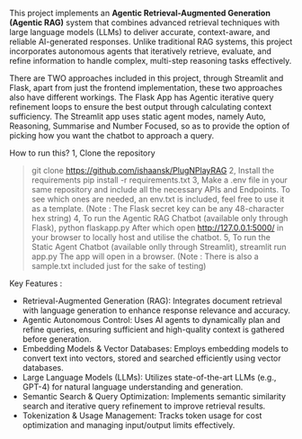 This project implements an **Agentic Retrieval-Augmented Generation (Agentic RAG)** system that combines advanced retrieval techniques with large language models (LLMs) to deliver accurate, context-aware, and reliable AI-generated responses. Unlike traditional RAG systems, this project incorporates autonomous agents that iteratively retrieve, evaluate, and refine information to handle complex, multi-step reasoning tasks effectively.

There are TWO approaches included in this project, through Streamlit and Flask, apart from just the frontend implementation, these two approaches also have different workings. The Flask App has Agentic iterative query refinement loops to ensure the best output through calculating context sufficiency. The Streamlit app uses static agent modes, namely Auto, Reasoning, Summarise and Number Focused, so as to provide the option of picking how you want the chatbot to approach a query.

How to run this?
1, Clone the repository
>git clone https://github.com/ishaansk/PlugNPlayRAG
2, Install the requirements 
>pip install -r requirements.txt
3, Make a .env file in your same repository and include all the necessary APIs and Endpoints. To see which ones are needed, an env.txt is included, feel free to use it as a template. (Note : The Flask secret key can be any 48-character hex string)
4, To run the Agentic RAG Chatbot (available only through Flask),
>python flaskapp.py
After which open http://127.0.0.1:5000/ in your browser to locally host and utilise the chatbot.
5, To run the Static Agent Chatbot (available onlly through Streamlit), 
>streamlit run app.py
The app will open in a browser.
(Note : There is also a sample.txt included just for the sake of testing)



Key Features :
- Retrieval-Augmented Generation (RAG): Integrates document retrieval with language generation to enhance response relevance and accuracy.
- Agentic Autonomous Control: Uses AI agents to dynamically plan and refine queries, ensuring sufficient and high-quality context is gathered before generation.
- Embedding Models & Vector Databases: Employs embedding models to convert text into vectors, stored and searched efficiently using vector databases.
- Large Language Models (LLMs): Utilizes state-of-the-art LLMs (e.g., GPT-4) for natural language understanding and generation.
- Semantic Search & Query Optimization: Implements semantic similarity search and iterative query refinement to improve retrieval results.
- Tokenization & Usage Management: Tracks token usage for cost optimization and managing input/output limits effectively.